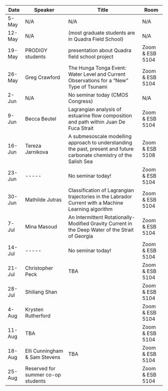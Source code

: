 Date  |  Speaker                                            |  Title                                                                                                |  Room
---------|-----------------------------------------------------|---------------------------------------------------------------------------------------------------------------------|------
5-May    | N/A                                           |       N/A                                                      |  N/A
12-May   | N/A                                           |  (most graduate students are in Quadra Field School)           |  N/A
19-May   | PRODIGY students                              |  presentation about Quadra field school project                |  Zoom & ESB 5104
26-May   | Greg Crawford                                 |  The Hunga Tonga Event:  Water Level and Current Observations for a “New” Type of Tsunami   |  Zoom & ESB 5104
2-Jun    | N/A                                           |  No seminar today (CMOS Congress)                              |  N/A 
9-Jun    | Becca Beutel                                  |  Lagrangian analysis of estuarine flow composition and path within Juan De Fuca Strait      |  Zoom & ESB 5104
16-Jun   | Tereza Jarnikova                              |  A submesoscale modelling approach to understanding the past, present and future carbonate chemistry of the Salish Sea    |  Zoom & ESB 5108
23-Jun   |  -----                                        |  No seminar today!                                             |  Zoom & ESB 5104
30-Jun   | Mathilde Jutras                               |  Classification of Lagrangian trajectories in the Labrador Current with a Machine Learning algorithm   |  Zoom & ESB 5104
7-Jul    | Mina Masoud                                   |  An Intermittent Rotationally-Modified Gravity Current in the Deep Water of the Strait of Georgia     |  Zoom & ESB 5104
14-Jul   | -----                                         |  No seminar today!                                             |  Zoom & ESB 5104
21-Jul   | Christopher Peck                              |  TBA                                                           |  Zoom & ESB 5104
28-Jul   | Shiliang Shan                                 |                                                                |  Zoom & ESB 5104
4-Aug    | Krysten Rutherford                            |                                                                |  Zoom & ESB 5104
11-Aug   | TBA                                           |                                                                |  Zoom & ESB 5104
18-Aug   | Elli Cunningham & Sam Stevens                 |  TBA                                                           |  Zoom & ESB 5104
25-Aug   | Reserved for summer co-op students            |                                                                |  Zoom & ESB 5104

